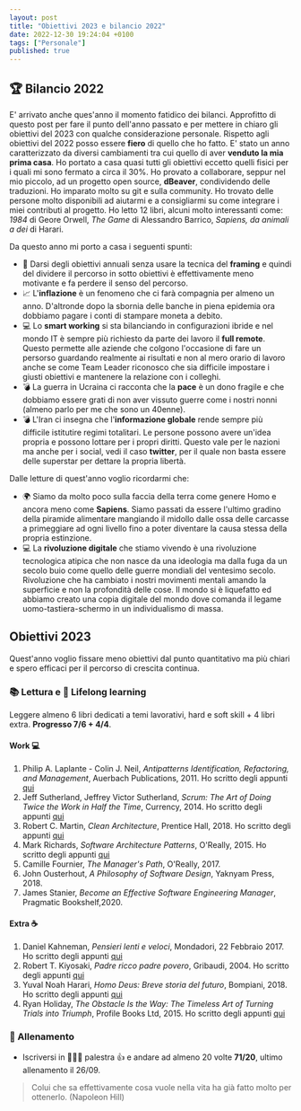 ```yaml
---
layout: post
title: "Obiettivi 2023 e bilancio 2022"
date: 2022-12-30 19:24:04 +0100
tags: ["Personale"]
published: true
---
```


## :trophy: Bilancio 2022

E' arrivato anche ques'anno il momento fatidico dei bilanci. Approfitto di questo post per fare il punto dell'anno passato e per mettere in chiaro gli obiettivi del 2023 con qualche considerazione personale.
Rispetto agli obiettivi del 2022 posso essere **fiero** di quello che ho fatto. E' stato un anno caratterizzato da diversi cambiamenti tra cui quello di aver **venduto la mia prima casa**. Ho portato a casa quasi tutti gli obiettivi eccetto quelli fisici per i quali mi sono fermato a circa il 30%.
Ho provato a collaborare, seppur nel mio piccolo, ad un progetto open source, **dBeaver**, condividendo delle traduzioni. Ho imparato molto su git e sulla community. Ho trovato delle persone molto disponibili ad aiutarmi e a consigliarmi su come integrare i miei contributi al progetto.
Ho letto 12 libri, alcuni molto interessanti come: _1984_ di Geore Orwell, _The Game_ di Alessandro Barrico, _Sapiens, da animali a dei_ di Harari.

Da questo anno mi porto a casa i seguenti spunti:

- 🚀 Darsi degli obiettivi annuali senza usare la tecnica del **framing** e quindi del dividere il percorso in sotto obiettivi è effettivamente meno motivante e fa perdere il senso del percorso.
- 📈 L'**inflazione** è un fenomeno che ci farà compagnia per almeno un anno. D'altronde dopo la sbornia delle banche in piena epidemia ora dobbiamo pagare i conti di stampare moneta a debito.
- 💻 Lo **smart working** si sta bilanciando in configurazioni ibride e nel mondo IT è sempre più richiesto da parte dei lavoro il **full remote**. Questo permette alle aziende che colgono l'occasione di fare un persorso guardando realmente ai risultati e non al mero orario di lavoro anche se come Team Leader riconosco che sia difficile impostare i giusti obiettivi e mantenere la relazione con i colleghi.
- 💣 La guerra in Ucraina ci racconta che la **pace** è un dono fragile e che dobbiamo essere grati di non aver vissuto guerre come i nostri nonni (almeno parlo per me che sono un 40enne).
- 💣 L'Iran ci insegna che l'**informazione globale** rende sempre più difficile istitutire regimi totalitari. Le persone possono avere un'idea propria e possono lottare per i propri diritti. Questo vale per le nazioni ma anche per i social, vedi il caso **twitter**, per il quale non basta essere delle superstar per dettare la propria libertà.

Dalle letture di quest'anno voglio ricordarmi che:

- 🌍 Siamo da molto poco sulla faccia della terra come genere Homo e ancora meno come **Sapiens**. Siamo passati da essere l'ultimo gradino della piramide alimentare mangiando il midollo dalle ossa delle carcasse a primeggiare ad ogni livello fino a poter diventare la causa stessa della propria estinzione.
- 💻 La **rivoluzione digitale** che stiamo vivendo è una rivoluzione tecnologica atipica che non nasce da una ideologia ma dalla fuga da un secolo buio come quello delle guerre mondiali del ventesimo secolo. Rivoluzione che ha cambiato i nostri movimenti mentali amando la superficie e non la profondità delle cose. Il mondo si è liquefatto ed abbiamo creato una copia digitale del mondo dove comanda il legame uomo-tastiera-schermo in un individualismo di massa.

## Obiettivi 2023

Quest'anno voglio fissare meno obiettivi dal punto quantitativo ma più chiari e spero efficaci per il percorso di crescita continua.

### :books: Lettura e :rocket: Lifelong learning

Leggere almeno 6 libri dedicati a temi lavorativi, hard e soft skill + 4 libri extra. **Progresso 7/6 + 4/4**.

#### Work 💻

1. Philip A. Laplante - Colin J. Neil, _Antipatterns Identification, Refactoring, and Management_, Auerbach Publications, 2011. Ho scritto degli appunti [qui](../2023-03-01-antipatterns)
2. Jeff Sutherland, Jeffrey Victor Sutherland, _Scrum: The Art of Doing Twice the Work in Half the Time_, Currency, 2014. Ho scritto degli appunti [qui](../2023-05-01-scrum-the-art)
3. Robert C. Martin, _Clean Architecture_, Prentice Hall, 2018. Ho scritto degli appunti [qui](../2023-07-01-clean-architecture)
4. Mark Richards, _Software Architecture Patterns_, O'Really, 2015. Ho scritto degli appunti [qui](../2023-08-01-software-architecture-patterns)
5. Camille Fournier, _The Manager's Path_, O'Really, 2017.
6. John Ousterhout, _A Philosophy of Software Design_, Yaknyam Press, 2018.
7. James Stanier, _Become an Effective Software Engineering Manager_, Pragmatic Bookshelf,2020.

#### Extra ☕

1. Daniel Kahneman, _Pensieri lenti e veloci_, Mondadori, 22 Febbraio 2017. Ho scritto degli appunti [qui](../2023-02-01-pensieri-lenti-e-veloci)
2. Robert T. Kiyosaki, _Padre ricco padre povero_, Gribaudi, 2004. Ho scritto degli appunti [qui](../2023-04-01-padre-ricco)
3. Yuval Noah Harari, _Homo Deus: Breve storia del futuro_, Bompiani, 2018. Ho scritto degli appunti [qui](../2023-06-01-home-deus)
4. Ryan Holiday, _The Obstacle Is the Way: The Timeless Art of Turning Trials into Triumph_, Profile Books Ltd, 2015. Ho scritto degli appunti [qui](../2023-09-01-the-obstacle-is-the-way)

### 🏃 Allenamento

- Iscriversi in 🏋🏽‍♀️ palestra 👍 e andare ad almeno 20 volte **71/20**, ultimo allenamento il 26/09.

> Colui che sa effettivamente cosa vuole nella vita ha già fatto molto per ottenerlo. (Napoleon Hill)
